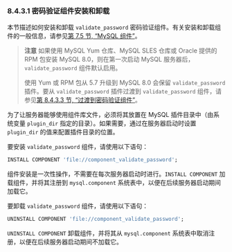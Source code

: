 ### 8.4.3.1 密码验证组件安装和卸载

本节描述如何安装和卸载 `validate_password` 密码验证组件。有关安装和卸载组件的一般信息，请参见[第 7.5 节, “MySQL 组件”](#section-7-5)。

> **注意**
> 如果使用 MySQL Yum 仓库、MySQL SLES 仓库或 Oracle 提供的 RPM 包安装 MySQL 8.0，则在第一次启动 MySQL 服务器后，`validate_password` 组件默认启用。
>
> 使用 Yum 或 RPM 包从 5.7 升级到 MySQL 8.0 会保留 `validate_password` 插件。要从 `validate_password` 插件过渡到 `validate_password` 组件，请参见[第 8.4.3.3 节, “过渡到密码验证组件”](#8-4-3-3)。

为了让服务器能够使用组件库文件，必须将其放置在 MySQL 插件目录中（由系统变量 `plugin_dir` 指定的目录）。如果需要，通过在服务器启动时设置 `plugin_dir` 的值来配置插件目录的位置。

要安装 `validate_password` 组件，请使用以下语句：

```sql
INSTALL COMPONENT 'file://component_validate_password';
```

组件安装是一次性操作，不需要在每次服务器启动时进行。`INSTALL COMPONENT` 加载组件，并将其注册到 `mysql.component` 系统表中，以便在后续服务器启动期间加载它。

要卸载 `validate_password` 组件，请使用以下语句：

```sql
UNINSTALL COMPONENT 'file://component_validate_password';
```

`UNINSTALL COMPONENT` 卸载组件，并将其从 `mysql.component` 系统表中取消注册，以便在后续服务器启动期间不加载它。